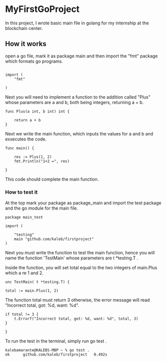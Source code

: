 # MyFirstGoProject

In this project, I wrote basic main file in golang for my internship at the blockchain center.


## How it works 

open a go file, mark it as package main and then import the "fmt" package which formats go programs.

```package main

import (
	"fmt"
	
)
```
Next you will need to implement a function to the addition called "Plus" whose parameters are a and b, both being integers, returning a + b.

```
func Plus(a int, b int) int {

    return a + b
}
```

Next we write the main function, which inputs the values for a and b and exxecutes the code.

```
func main() {

    res := Plus(1, 2)
    fmt.Println("1+2 =", res)  
 
}
```

This code should complete the main function.

### How to test it

At the top mark your package as package_main and import the test package and the go module for the main file.

```
package main_test

import (
	
	"testing"
	main "github.com/kaleb/firstproject"
)
```

Next you must write the function to test the main function, hence you will name the function 'TestMain' whose parameters are t *testing.T .

Inside the function, you will set total equal to the two integers of main.Plus which a re 1 and 2.

```
unc TestMain( t *testing.T) {
 
total := main.Plus(1, 2)
```

The function total must return 3 otherwise, the error message will read "Incorrect total, got: %d, want: %d".

```
if total != 3 {
	t.Errorf("Incorrect total, got: %d, want: %d", total, 3)
}
 
}
```

To run the test in the terminal, simply run go test .

```
kalebamarante@KALEBS-MBP ~ % go test .
ok  	github.com/kaleb/firstproject	0.492s
```
